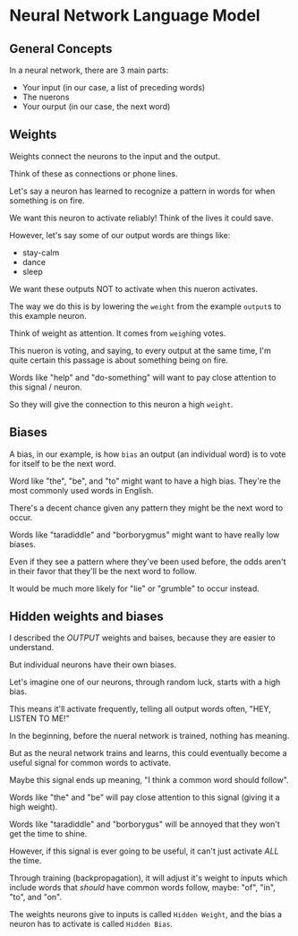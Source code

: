 # Neural Network Language Model

## General Concepts

In a neural network, there are 3 main parts:

* Your input (in our case, a list of preceding words)
* The nuerons
* Your ourput (in our case, the next word)

## Weights

Weights connect the neurons to the input and the output.

Think of these as connections or phone lines.

Let's say a neuron has learned to recognize a pattern in words
for when something is on fire.

We want this neuron to activate reliably! 
Think of the lives it could save.

However, let's say some of our output words are things like:

  * stay-calm
  * dance
  * sleep

We want these outputs NOT to activate when this nueron activates.

The way we do this is by lowering the `weight` from the example `output`s 
to this example neuron.

Think of weight as attention. It comes from `weigh`ing votes.

This nueron is voting, and saying, to every output at the same time,
I'm quite certain this passage is about something being on fire.

Words like "help" and "do-something" will want to pay close attention 
to this signal / neuron. 

So they will give the connection to this neuron a high `weight`.

## Biases

A bias, in our example, is how `bias` an output (an individual word)
is to vote for itself to be the next word.

Word like "the", "be", and "to"  might want to have a high bias.  They're
the most commonly used words in English.

There's a decent chance given any pattern they might be the next word to occur.

Words like "taradiddle" and "borborygmus" might want to have really low biases.

Even if they see a pattern where they've been used before, the odds aren't in
their favor that they'll be the next word to follow.

It would be much more likely for "lie" or "grumble" to occur instead.

## Hidden weights and biases

I described the *OUTPUT* weights and baises, because they are easier to understand.

But individual neurons have their own biases.

Let's imagine one of our neurons, through random luck, starts with a high bias.

This means it'll activate frequently, telling all output words often, "HEY, LISTEN TO ME!"

In the beginning, before the nueral network is trained, nothing has meaning.

But as the neural network trains and learns, this could eventually become a useful signal for
common words to activate.

Maybe this signal ends up meaning, "I think a common word should follow".

Words like "the" and "be" will pay close attention to this signal (giving it a high weight).

Words like "taradiddle" and "borborygus" will be annoyed that they won't get the time to shine.

However, if this signal is ever going to be useful, it can't just activate *ALL* the time.

Through training (backpropagation), it will adjust it's weight to inputs which include words 
that *should* have common words follow, maybe: "of", "in", "to", and "on".

The weights neurons give to inputs is called `Hidden Weight`, and the bias a neuron 
has to activate is called `Hidden Bias`.
